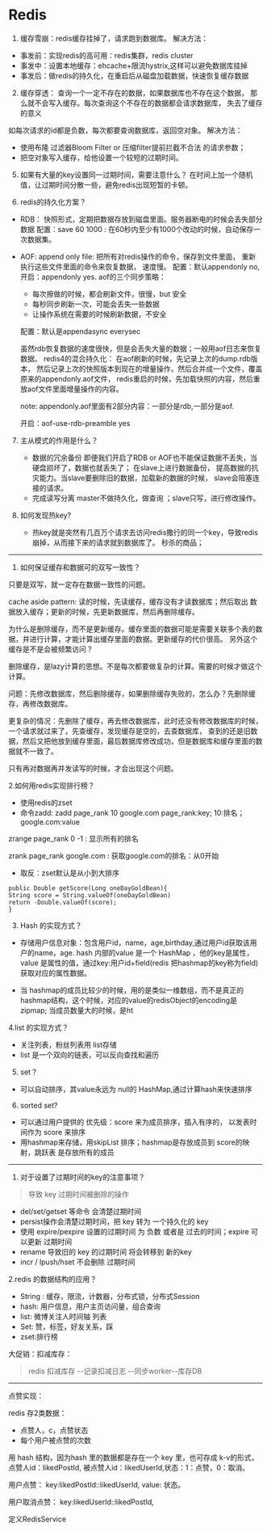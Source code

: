 # Redis
1. 缓存雪崩：redis缓存挂掉了，请求跑到数据库。
解决方法：
 - 事发前：实现redis的高可用：redis集群，redis cluster
 - 事发中：设置本地缓存：ehcache+限流hystrix,这样可以避免数据库挂掉
 - 事发后：做redis的持久化，在重启后从磁盘加载数据，快速恢复缓存数据
 
 2. 缓存穿透： 查询一个一定不存在的数据，如果数据库也不存在这个数据，
 那么就不会写入缓存。每次查询这个不存在的数据都会请求数据库，
 失去了缓存的意义
 
 如每次请求的id都是负数，每次都要查询数据库，返回空对象。
 解决方法：
   - 使用布隆 过滤器Bloom Filter or 压缩filter提前拦截不合法
   的请求参数；
   - 把空对象写入缓存，给他设置一个较短的过期时间。
   
   
   5. 如果有大量的key设置同一过期时间，需要注意什么？
在时间上加一个随机值，让过期时间分散一些，避免redis出现短暂的卡顿。

6. redis的持久化方案？
  - RDB： 快照形式，定期把数据存放到磁盘里面。服务器断电的时候会丢失部分数据
  配置：save 60 1000 : 在60秒内至少有1000个改动的时候，自动保存一次数据集。
  - AOF: append only file: 把所有对redis操作的命令，保存到文件里面，
     重新执行这些文件里面的命令来恢复数据， 速度慢。
     配置：默认appendonly no,开启：appendonly yes.
     aof的三个同步策略：
      - 每次擦做的时候，都会刷新文件，很慢，but 安全
      - 每秒同步刷新一次，可能会丢失一些数据
      - 让操作系统在需要的时候刷新数据，不安全
      
      配置：默认是appendasync everysec
     
    虽然rdb恢复数据的速度很快，但是会丢失大量的数据；一般用aof日志来恢复数据。
    redis4的混合持久化： 在aof刷新的时候，先记录上次的dump.rdb版本，
    然后记录上次的快照版本到现在的增量操作，然后合并成一个文件，覆盖原来的appendonly.aof文件，
    redis重启的时候，先加载快照的内容，然后重放aof文件里面增量操作的内容。
    
    note: appendonly.aof里面有2部分内容：一部分是rdb,一部分是aof.
    
    开启：aof-use-rdb-preamble yes
7. 主从模式的作用是什么？
   - 数据的冗余备份
     即便我们开启了RDB or AOF也不能保证数据不丢失，当硬盘损坏了，数据也就丢失了；
    在slave上进行数据备份， 提高数据的抗灾能力。当slave要删除旧的数据，加载新的数据的时候，
   slave会阻塞连接的请求。
   - 完成读写分离
    master不做持久化，做查询 ；slave只写，进行修改操作。
      
8. 如何发现热key?
    - 热key就是突然有几百万个请求去访问redis撒行的同一个key，导致redis崩掉，从而接下来的请求就到数据库了。
    秒杀的商品；
    
 ---
 
 1. 如何保证缓存和数据可的双写一致性？
 
 只要是双写，就一定存在数据一致性的问题。
 
 cache aside pattern: 读的时候，先读缓存，缓存没有才读数据库；然后取出 数据放入缓存；更新的时候，先更新数据库，然后再删除缓存。
 
 为什么是删除缓存，而不是更新缓存。缓存里面的数据可能是需要关联多个表的数据，并进行计算，才能计算出缓存里面的数据。更新缓存的代价很高。
 另外这个缓存是不是会被频繁访问？
 
 删除缓存，是lazy计算的思想。不是每次都要做复杂的计算。需要的时候才做这个计算。
 
 问题：先修改数据库，然后删除缓存，如果删除缓存失败的，怎么办？先删除缓存，再修改数据库。
 
 更复杂的情况：先删除了缓存，再去修改数据库，此时还没有修改数据库的时候，一个请求就过来了，先查缓存，发现缓存是空的，去查数据库，
 查到的还是旧数据，然后又把他放到缓存里面，最后数据库修改成功，但是数据库和缓存里面的数据就不一致了。
 
 只有再对数据再并发读写的时候，才会出现这个问题。
 
 
2.如何用redis实现排行榜？

- 使用redis的zset
- 命令zadd:  zadd page_rank 10 google.com
page_rank:key; 10:排名；google.com:value

zrange page_rank 0 -1 : 显示所有的排名

zrank page_rank google.com : 获取google.com的排名：从0开始

- 取反：zset默认是从小到大排序

```
public Double getScore(Long oneDayGoldBean){
String score = String.valueOf(oneDayGoldBean)
return -Double.valueOf(score);
}
```

3. Hash 的实现方式？
- 存储用户信息对象：包含用户id，name，age,birthday,通过用户id获取该用户的name，age.
hash 内部的value 是一个 HashMap ，他的key是属性，value 是属性的值，通过key:用户id+field(redis 把hashmap的key称为field)
获取对应的属性数据。

- 当 hashmap的成员比较少的时候，用的是类似一维数组，而不是真正的 hashmap结构，这个时候，对应的value的redisObject的encoding是zipmap;
当成员数量大的时候，是ht

4.list 的实现方式？
- 关注列表，粉丝列表用 list存储
- list 是一个双向的链表，可以反向查找和遍历

5. set？
- 可以自动排序，其value永远为 null的 HashMap,通过计算hash来快速排序

6. sorted set?
- 可以通过用户提供的 优先级：score 来为成员排序，插入有序的， 以发表时间作为 score 来排序
- 用hashmap来存储，用skipList 排序；hashmap是存放成员到 score的映射，跳跃表 是存放所有的成员

---
1. 对于设置了过期时间的key的注意事项？
> 导致 key 过期时间被删除的操作
- del/set/getset 等命令 会清楚过期时间
- persist操作会清楚过期时间，把 key 转为 一个持久化的 key
- 使用 expire/pexpire 设置的过期时间 为 负数 或者是  过去的时间；expire 可以更新 过期时间
- rename 导致旧的 key 的过期时间 将会转移到 新的key
- incr / lpush/hset 不会删除 过期时间

2.redis 的数据结构的应用？
- String : 缓存，限流，计数器，分布式锁，分布式Session
- hash: 用户信息，用户主页访问量，组合查询
- list: 微博关注人时间轴 列表
- Set: 赞，标签，好友关系，踩
- zset:排行榜

大促销：扣减库存：
> redis 扣减库存 --记录扣减日志 --同步worker--库存DB

---

点赞实现：

redis 存2类数据：
- 点赞人，c，点赞状态
- 每个用户被点赞的次数

用 hash 结构，因为hash 里的数据都是存在一个 key 里，也可存成 k-v的形式，
点赞人id：likedPostId,  被点赞人id：likedUserId,状态：1：点赞，0：取消。

用户点赞：
key:likedPostId::likedUserId,
value: 状态。

用户取消点赞：
key:likedUserId::likedPostId,

定义RedisService


